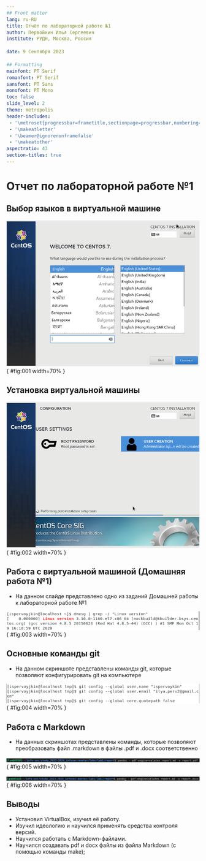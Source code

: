 ```yaml
---
## Front matter
lang: ru-RU
title: Отчёт по лабораторной работе №1
author: Первойкин Илья Сергеевич
institute: РУДН, Москва, Россия

date: 9 Сентября 2023

## Formatting
mainfont: PT Serif
romanfont: PT Serif
sansfont: PT Sans
monofont: PT Mono
toc: false
slide_level: 2
theme: metropolis
header-includes:
 - '\metroset{progressbar=frametitle,sectionpage=progressbar,numbering=fraction}'
 - '\makeatletter'
 - '\beamer@ignorenonframefalse'
 - '\makeatother'
aspectratio: 43
section-titles: true
---
```


# Отчет по лабораторной работе №1

## Выбор языков в виртуальной машине

![Выбор языков](image/1.png){ #fig:001 width=70% }

## Установка виртуальной машины

![Установка](image/2.png){ #fig:002 width=70% }

## Работа с виртуальной машиной (Домашняя работа №1)

- На данном слайде представлено одно из заданий Домашней работы к лабораторной работе №1

![Задание](image/3.png){ #fig:003 width=70% }

## Основные команды git

- На данном скриншоте представлены команды git, которые позволяют конфигурировать git на компьютере

![Задание](image/4.png){ #fig:004 width=70% }

## Работа с Markdown

- На данных скриншотах представлены команды, которые позволяют преобразовать файл .markdown в файлы .pdf и .docx соответственно

![Задание](image/5.png){ #fig:005 width=70% }

![Задание](image/6.png){ #fig:006 width=70% }

## Выводы

- Установил VirtualBox, изучил её работу. 
- Изучил идеологию и научился применять средства контроля версий. 
- Научился работать с Markdown-файлами.
- Научился создавать pdf и docx файлы из файла Markdown (с помощью команды make);